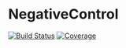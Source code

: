 # NegativeControl

[![Build Status](https://github.com/olivierlabayle/NegativeControl.jl/actions/workflows/CI.yml/badge.svg?branch=main)](https://github.com/olivierlabayle/NegativeControl.jl/actions/workflows/CI.yml?query=branch%3Amain)
[![Coverage](https://codecov.io/gh/olivierlabayle/NegativeControl.jl/branch/main/graph/badge.svg)](https://codecov.io/gh/olivierlabayle/NegativeControl.jl)

